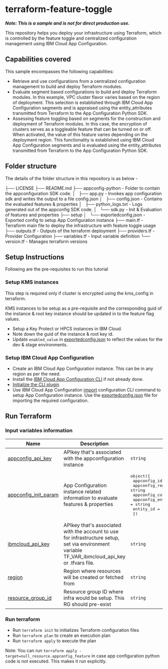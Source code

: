 # terraform-feature-toggle

___Note: This is a sample and is not for direct production use.___

This repository helps you deploy your infrastructure using Terraform, which is controlled by the feature toggle and centralized configuration management using IBM Cloud App Configuration.  

## Capabilities covered 

This sample encompasses the following capabilities:

* Retrieve and use configurations from a centralized configuration management to build and deploy Terraform modules.
* Evaluate segment based configurations to build and deploy Terraform modules. In this example, VPC cluster flavor varies based on the region of deployment.  This selection is established through IBM Cloud App Configuration segments and is appraised using the entity_attributes transmitted from Terraform to the App Configuration Python SDK.
* Assessing feature toggling based on segments for the construction and deployment of Terraform modules. In this case, the encryption of clusters serves as a toggleable feature that can be turned on or off. When activated, the value of this feature varies depending on the deployment region. This functionality is established using IBM Cloud App Configuration segments and is evaluated using the entity_attributes transmitted from Terraform to the App Configuration Python SDK.

## Folder structure
The details of the folder structure in this repository is as below - 

├── LICENSE
├── README.md
├── appconfig-python  - Folder to contain the appconfiguration SDK code.
│   ├── app.py - Invokes app configuration sdk and writes the output to a file config.json
│   ├── config.json - Contains the evaluated features & properties
│   ├── python_logs.txt - Logs generated out of the appconfig SDK code.
│   └── sdk.py - Init & Evaluation of features and properties
├── setup
│   └── exportedconfig.json - Exported config to setup App Configuration instance
├── main.tf - Terraform main file to deploy the infrastructure with feature toggle usage
├── outputs.tf - Outputs of the terraform deployment
├── providers.tf - Provider Configuration
├── variables.tf - Input variable definition
└── version.tf - Manages terraform versions


## Setup Instructions

Following are the pre-requisites to run this tutorial

### Setup KMS instances 

This step is required only if cluster is encrypted using the kms_config in terraform.  

KMS instances to be setup as a pre-requisite and the corresponding guid of the instance & root key instance should be updated in to the feature flag values.  

* Setup a Key Protect or HPCS instances in IBM Cloud.  
* Note down the guid of the instance & root key id.  
* Update `enabled_value` in [exportedconfig.json](./setup/exportedconfig.json) to reflect the values for the dev & stage environments.

### Setup IBM Cloud App Configuration

* Create an IBM Cloud App Configuration instance.  This can be in any region as per the need.
* Install the [IBM Cloud App Configuration CLI](https://cloud.ibm.com/docs/app-configuration?topic=app-configuration-app-configuration-cli#ac-install-cli) if not already done.
* [Initialize the CLI plugin](https://cloud.ibm.com/docs/app-configuration?topic=app-configuration-app-configuration-cli#ac-ibmcloud-ac-init)
* Use IBM Cloud App Configuration [import](https://cloud.ibm.com/docs/app-configuration?topic=app-configuration-app-configuration-cli#ac-ibmcloud-ac-import) configuration CLI command to setup App Configuration instance. Use the [exportedconfig.json](./setup/exportedconfig.json) file for importing the required configuration.

## Run Terraform 

### Input variables information

| Name | Description | Type | Default | Required |
|------|-------------|------|---------|:--------:|
| <a name="input_appconfig_api_key"></a> [appconfig\_api\_key](#input\_appconfig\_api\_key) | APIkey that's associated with the appconfiguration instance | `string` | n/a | yes |
| <a name="input_appconfig_init_param"></a> [appconfig\_init\_param](#input\_appconfig\_init\_param) | App Configuration instance related information to evaluate features & properties | <pre>object({<br>    appconfig_id = string<br>    appconfig_region = string<br>    appconfig_collection_id = string<br>    appconfig_environment_id = string<br>    entity_id = string<br>  })</pre> | n/a | yes |
| <a name="input_ibmcloud_api_key"></a> [ibmcloud\_api\_key](#input\_ibmcloud\_api\_key) | APIkey that's associated with the account to use for infrastructure setup, set via environment variable TF\_VAR\_ibmcloud\_api\_key or .tfvars file. | `string` | n/a | yes |
| <a name="input_region"></a> [region](#input\_region) | Region where resources will be created or fetched from | `string` | `"us-south"` | no |
| <a name="input_resource_group_id"></a> [resource\_group\_id](#input\_resource\_group\_id) | Resource group ID where infra would be setup.  This RG should pre-exist | `string` | `"iactoggletest"` | no |

### Run terraform

* Run  `terraform init` to initializes Terraform configuration files
* Run `terraform plan` to create an execution plan
* Run `terraform apply` to execute the plan

Note: You can run `terraform apply -target=null_resource.appconfig_feature` in case app configuration python code is not executed.  This makes it run explicitly.